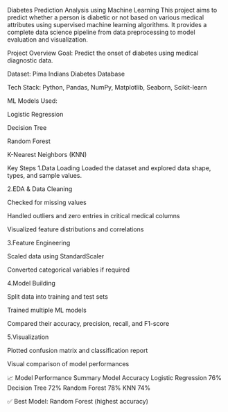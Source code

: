 Diabetes Prediction Analysis using Machine Learning
This project aims to predict whether a person is diabetic or not based on various medical attributes using supervised machine learning algorithms. It provides a complete data science pipeline from data preprocessing to model evaluation and visualization.

Project Overview
Goal: Predict the onset of diabetes using medical diagnostic data.

Dataset: Pima Indians Diabetes Database

Tech Stack: Python, Pandas, NumPy, Matplotlib, Seaborn, Scikit-learn

ML Models Used:

Logistic Regression

Decision Tree

Random Forest

K-Nearest Neighbors (KNN)

Key Steps
1.Data Loading
Loaded the dataset and explored data shape, types, and sample values.

2.EDA & Data Cleaning

Checked for missing values

Handled outliers and zero entries in critical medical columns

Visualized feature distributions and correlations

3.Feature Engineering

Scaled data using StandardScaler

Converted categorical variables if required

4.Model Building

Split data into training and test sets

Trained multiple ML models

Compared their accuracy, precision, recall, and F1-score

5.Visualization

Plotted confusion matrix and classification report

Visual comparison of model performances

📈 Model Performance Summary
Model	Accuracy
Logistic Regression	76%
Decision Tree	72%
Random Forest	78%
KNN	74%

✅ Best Model: Random Forest (highest accuracy)

